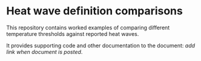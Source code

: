 # Heat wave definition comparisons

This repository contains worked examples of comparing different
temperature thresholds against reported heat waves.

It provides supporting code and other documentation to the document:
*add link when document is posted*. 

